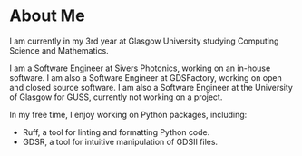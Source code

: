 # About Me

I am currently in my 3rd year at Glasgow University studying Computing Science and Mathematics. 

I am a Software Engineer at Sivers Photonics, working on an in-house software.
I am also a Software Engineer at GDSFactory, working on open and closed source software.
I am also a Software Engineer at the University of Glasgow for GUSS, currently not working on a project.

In my free time, I enjoy working on Python packages, including:

- Ruff, a tool for linting and formatting Python code.
- GDSR, a tool for intuitive manipulation of GDSII files.

